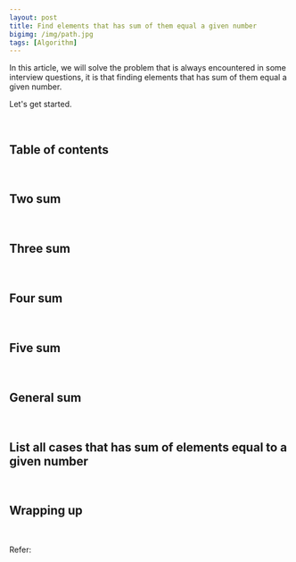 ```yaml
---
layout: post
title: Find elements that has sum of them equal a given number
bigimg: /img/path.jpg
tags: [Algorithm]
---
```


In this article, we will solve the problem that is always encountered in some interview questions, it is that finding elements that has sum of them equal a given number.

Let's get started.

<br>

## Table of contents





<br>

## Two sum






<br>

## Three sum





<br>

## Four sum






<br>

## Five sum




<br>

## General sum




<br>

## List all cases that has sum of elements equal to a given number




<br>

## Wrapping up







<br>

Refer:

[]()